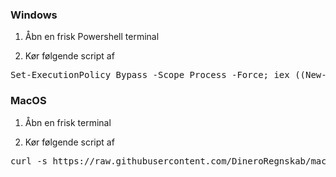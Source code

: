 ### Windows

1. Åbn en frisk Powershell terminal

2. Kør følgende script af

<pre>
Set-ExecutionPolicy Bypass -Scope Process -Force; iex ((New-Object System.Net.WebClient).DownloadString('https://raw.githubusercontent.com/DineroRegnskab/mac-grabber/main/Windows.ps1'));
</pre>

### MacOS

1. Åbn en frisk terminal

2. Kør følgende script af

<pre>
curl -s https://raw.githubusercontent.com/DineroRegnskab/mac-grabber/main/MacOS.sh | bash
</pre>
